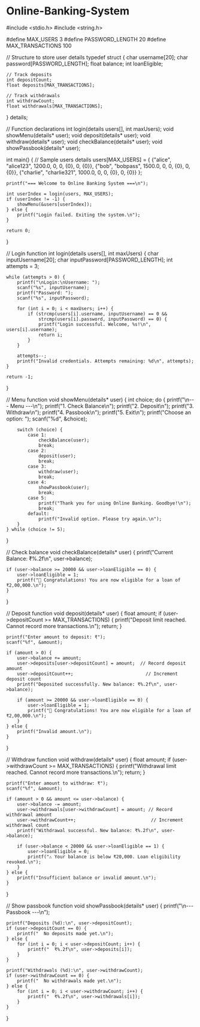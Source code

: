 # Online-Banking-System
#include <stdio.h>
#include <string.h>

#define MAX_USERS 3
#define PASSWORD_LENGTH 20
#define MAX_TRANSACTIONS 100

// Structure to store user details
typedef struct {
    char username[20];
    char password[PASSWORD_LENGTH];
    float balance;
    int loanEligible;

    // Track deposits
    int depositCount;
    float deposits[MAX_TRANSACTIONS];

    // Track withdrawals
    int withdrawCount;
    float withdrawals[MAX_TRANSACTIONS];
} details;

// Function declarations
int login(details users[], int maxUsers);
void showMenu(details* user);
void deposit(details* user);
void withdraw(details* user);
void checkBalance(details* user);
void showPassbook(details* user);

int main() {
    // Sample users
    details users[MAX_USERS] = {
        {"alice", "alice123", 1200.0, 0, 0, {0}, 0, {0}},
        {"bob", "bobpass", 1500.0, 0, 0, {0}, 0, {0}},
        {"charlie", "charlie321", 1000.0, 0, 0, {0}, 0, {0}}
    };

    printf("=== Welcome to Online Banking System ===\n");

    int userIndex = login(users, MAX_USERS);
    if (userIndex != -1) {
        showMenu(&users[userIndex]);
    } else {
        printf("Login failed. Exiting the system.\n");
    }

    return 0;
}

// Login function
int login(details users[], int maxUsers) {
    char inputUsername[20];
    char inputPassword[PASSWORD_LENGTH];
    int attempts = 3;

    while (attempts > 0) {
        printf("\nLogin:\nUsername: ");
        scanf("%s", inputUsername);
        printf("Password: ");
        scanf("%s", inputPassword);

        for (int i = 0; i < maxUsers; i++) {
            if (strcmp(users[i].username, inputUsername) == 0 &&
                strcmp(users[i].password, inputPassword) == 0) {
                printf("Login successful. Welcome, %s!\n", users[i].username);
                return i;
            }
        }

        attempts--;
        printf("Invalid credentials. Attempts remaining: %d\n", attempts);
    }

    return -1;
}

// Menu function
void showMenu(details* user) {
    int choice;
    do {
        printf("\n--- Menu ---\n");
        printf("1. Check Balance\n");
        printf("2. Deposit\n");
        printf("3. Withdraw\n");
        printf("4. Passbook\n");
        printf("5. Exit\n");
        printf("Choose an option: ");
        scanf("%d", &choice);

        switch (choice) {
            case 1:
                checkBalance(user);
                break;
            case 2:
                deposit(user);
                break;
            case 3:
                withdraw(user);
                break;
            case 4:
                showPassbook(user);
                break;
            case 5:
                printf("Thank you for using Online Banking. Goodbye!\n");
                break;
            default:
                printf("Invalid option. Please try again.\n");
        }
    } while (choice != 5);
}

// Check balance
void checkBalance(details* user) {
    printf("Current Balance: ₹%.2f\n", user->balance);

    if (user->balance >= 20000 && user->loanEligible == 0) {
        user->loanEligible = 1;
        printf("🎉 Congratulations! You are now eligible for a loan of ₹2,00,000.\n");
    }
}

// Deposit function
void deposit(details* user) {
    float amount;
    if (user->depositCount >= MAX_TRANSACTIONS) {
        printf("Deposit limit reached. Cannot record more transactions.\n");
        return;
    }

    printf("Enter amount to deposit: ₹");
    scanf("%f", &amount);

    if (amount > 0) {
        user->balance += amount;
        user->deposits[user->depositCount] = amount;  // Record deposit amount
        user->depositCount++;                           // Increment deposit count
        printf("Deposited successfully. New balance: ₹%.2f\n", user->balance);

        if (amount >= 20000 && user->loanEligible == 0) {
            user->loanEligible = 1;
            printf("🎉 Congratulations! You are now eligible for a loan of ₹2,00,000.\n");
        }
    } else {
        printf("Invalid amount.\n");
    }
}

// Withdraw function
void withdraw(details* user) {
    float amount;
    if (user->withdrawCount >= MAX_TRANSACTIONS) {
        printf("Withdrawal limit reached. Cannot record more transactions.\n");
        return;
    }

    printf("Enter amount to withdraw: ₹");
    scanf("%f", &amount);

    if (amount > 0 && amount <= user->balance) {
        user->balance -= amount;
        user->withdrawals[user->withdrawCount] = amount; // Record withdrawal amount
        user->withdrawCount++;                            // Increment withdrawal count
        printf("Withdrawal successful. New balance: ₹%.2f\n", user->balance);

        if (user->balance < 20000 && user->loanEligible == 1) {
            user->loanEligible = 0;
            printf("⚠️ Your balance is below ₹20,000. Loan eligibility revoked.\n");
        }
    } else {
        printf("Insufficient balance or invalid amount.\n");
    }
}

// Show passbook function
void showPassbook(details* user) {
    printf("\n--- Passbook ---\n");

    printf("Deposits (%d):\n", user->depositCount);
    if (user->depositCount == 0) {
        printf("  No deposits made yet.\n");
    } else {
        for (int i = 0; i < user->depositCount; i++) {
            printf("  ₹%.2f\n", user->deposits[i]);
        }
    }

    printf("Withdrawals (%d):\n", user->withdrawCount);
    if (user->withdrawCount == 0) {
        printf("  No withdrawals made yet.\n");
    } else {
        for (int i = 0; i < user->withdrawCount; i++) {
            printf("  ₹%.2f\n", user->withdrawals[i]);
        }
    }
}
